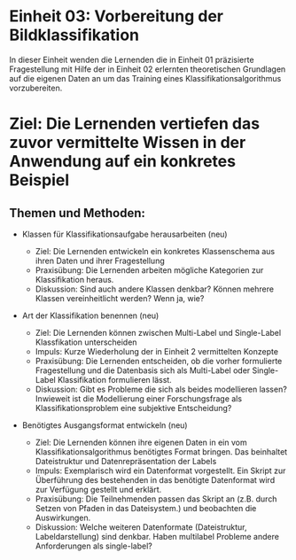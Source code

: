 <!--

author: Mathias Zinnen und Canan Hastik  
email:    
version:  v1
language: DE

icon:     https://raw.githubusercontent.com/chastik/Beratung_Dateityp_Bild/refs/heads/main/SODa-Logo_full.svg
link:     https://raw.githubusercontent.com/chastik/Beratung/refs/heads/main/soda.css

comment:  WissKi SODA OERs

-->


# Einheit 03: Vorbereitung der Bildklassifikation
In dieser Einheit wenden die Lernenden die in Einheit 01 präzisierte Fragestellung mit Hilfe der in Einheit 02 erlernten theoretischen Grundlagen auf die eigenen Daten an um das Training eines Klassifikationsalgorithmus vorzubereiten.

# Ziel: Die Lernenden vertiefen das zuvor vermittelte Wissen in der Anwendung auf ein konkretes Beispiel

## Themen und Methoden:
- Klassen für Klassifikationsaufgabe herausarbeiten (neu)
    - Ziel: Die Lernenden entwickeln ein konkretes Klassenschema aus ihren Daten und ihrer Fragestellung
    - Praxisübung: Die Lernenden arbeiten mögliche Kategorien zur Klassifikation heraus. 
    - Diskussion: Sind auch andere Klassen denkbar? Können mehrere Klassen vereinheitlicht werden? Wenn ja, wie?

- Art der Klassifikation benennen (neu)
    - Ziel: Die Lernenden können zwischen Multi-Label und Single-Label Klassfikation unterscheiden
    - Impuls: Kurze Wiederholung der in Einheit 2 vermittelten Konzepte
    - Praxisübung: Die Lernenden entscheiden, ob die vorher formulierte Fragestellung und die Datenbasis sich als Multi-Label oder Single-Label Klassifikation formulieren lässt.
    - Diskussion: Gibt es Probleme die sich als beides modellieren lassen? Inwieweit ist die Modellierung einer Forschungsfrage als Klassifikationsproblem eine subjektive Entscheidung?

- Benötigtes Ausgangsformat entwickeln (neu)
    - Ziel: Die Lernenden können ihre eigenen Daten in ein vom Klassifikationsalgorithmus benötigtes Format bringen. Das beinhaltet Dateistruktur und Datenrepräsentation der Labels
    - Impuls: Exemplarisch wird ein Datenformat vorgestellt. Ein Skript zur Überführung des bestehenden in das benötigte Datenformat wird zur Verfügung gestellt und erklärt.
    - Praxisübung: Die Teilnehmenden passen das Skript an (z.B. durch Setzen von Pfaden in das Dateisystem.) und beobachten die Auswirkungen.
    - Diskussion: Welche weiteren Datenformate (Dateistruktur, Labeldarstellung) sind denkbar. Haben multilabel Probleme andere Anforderungen als single-label?
